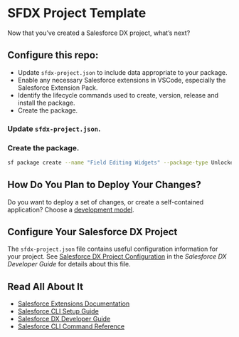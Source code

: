 # SFDX Project Template
Now that you’ve created a Salesforce DX project, what’s next? 

## Configure this repo:
* Update <code>sfdx-project.json</code> to include data appropriate to your package.
* Enable any necessary Salesforce extensions in VSCode, especially the Salesforce Extension Pack.
* Identify the lifecycle commands used to create, version, release and install the package.
* Create the package.

### Update <code>sfdx-project.json</code>.

### Create the package.
```bash
sf package create --name "Field Editing Widgets" --package-type Unlocked --path sfdx-source/Modules/default --org-dependent
```

## How Do You Plan to Deploy Your Changes?

Do you want to deploy a set of changes, or create a self-contained application? Choose a [development model](https://developer.salesforce.com/tools/vscode/en/user-guide/development-models).

## Configure Your Salesforce DX Project

The `sfdx-project.json` file contains useful configuration information for your project. See [Salesforce DX Project Configuration](https://developer.salesforce.com/docs/atlas.en-us.sfdx_dev.meta/sfdx_dev/sfdx_dev_ws_config.htm) in the _Salesforce DX Developer Guide_ for details about this file.

## Read All About It

- [Salesforce Extensions Documentation](https://developer.salesforce.com/tools/vscode/)
- [Salesforce CLI Setup Guide](https://developer.salesforce.com/docs/atlas.en-us.sfdx_setup.meta/sfdx_setup/sfdx_setup_intro.htm)
- [Salesforce DX Developer Guide](https://developer.salesforce.com/docs/atlas.en-us.sfdx_dev.meta/sfdx_dev/sfdx_dev_intro.htm)
- [Salesforce CLI Command Reference](https://developer.salesforce.com/docs/atlas.en-us.sfdx_cli_reference.meta/sfdx_cli_reference/cli_reference.htm)
